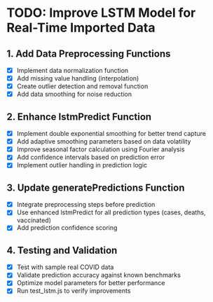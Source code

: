 # TODO: Improve LSTM Model for Real-Time Imported Data

## 1. Add Data Preprocessing Functions
- [x] Implement data normalization function
- [x] Add missing value handling (interpolation)
- [x] Create outlier detection and removal function
- [x] Add data smoothing for noise reduction

## 2. Enhance lstmPredict Function
- [x] Implement double exponential smoothing for better trend capture
- [x] Add adaptive smoothing parameters based on data volatility
- [x] Improve seasonal factor calculation using Fourier analysis
- [x] Add confidence intervals based on prediction error
- [x] Implement outlier handling in prediction logic

## 3. Update generatePredictions Function
- [x] Integrate preprocessing steps before prediction
- [x] Use enhanced lstmPredict for all prediction types (cases, deaths, vaccinated)
- [x] Add prediction confidence scoring

## 4. Testing and Validation
- [x] Test with sample real COVID data
- [x] Validate prediction accuracy against known benchmarks
- [x] Optimize model parameters for better performance
- [x] Run test_lstm.js to verify improvements
